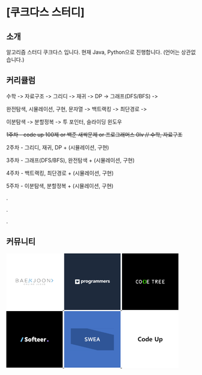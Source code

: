 # [쿠크다스 스터디]

## 소개

알고리즘 스터디 쿠크다스 입니다.
현재 Java, Python으로 진행합니다. (언어는 상관없습니다.)

## 커리큘럼

수학 -> 자료구조 -> 그리디 -> 재귀 -> DP -> 그래프(DFS/BFS) ->

완전탐색, 시뮬레이션, 구현, 문자열 -> 백트랙킹 -> 최단경로 ->

이분탐색 -> 분할정복 -> 투 포인터, 슬라이딩 윈도우

~~1주차 - code up 100제 or 백준 새싹문제 or 프로그래머스 0lv // 수학, 자료구조~~

2주차 - 그리디, 재귀, DP + (시뮬레이션, 구현)

3주차 - 그래프(DFS/BFS), 완전탐색 + (시뮬레이션, 구현)

4주차 - 백트랙킹, 최단경로 + (시뮬레이션, 구현)

5주차 - 이분탐색, 분할정복 + (시뮬레이션, 구현)

.

.

.

## 커뮤니티
<div style="display='flex' justify-content='center'">
  <a href="https://www.acmicpc.net/">
    <img src="../imgs/baekjun.png" alt="백준로고" width="150" height="150" style="margin: 10px borderRadius= 10px">
  </a>
  <a href="https://programmers.co.kr/">
    <img src="../imgs/pro.png" alt="프로그래머스 로고" width="150" height="150" style="margin: 10px borderRadius= 10px">
  </a>
  <a href="https://www.codetree.ai/">
    <img src="../imgs/codetree.png" alt="코드트리로고" width="150" height="150" style="margin: 10px borderRadius= 10px">
  </a>
  <br>
  <a href="https://softeer.ai/">
    <img src="../imgs/softeer.png" alt="소프티어로고" width="150" height="150" style="margin: 10px borderRadius= 10px">
  </a>
  <a href="https://swexpertacademy.com/main/main.do">
    <img src="../imgs/SWEA.png" alt="SWEA로고" width="150" height="150" style="margin: 10px borderRadius= 10px">
  </a>
  <a href="https://codeup.kr/">
    <img src="../imgs/codeUp.png" alt="CodeUp로고" width="150" height="150" style="margin: 10px borderRadius= 10px">
  </a>
</div>
<!--

**Here are some ideas to get you started:**

🙋‍♀️ A short introduction - what is your organization all about?
🌈 Contribution guidelines - how can the community get involved?
👩‍💻 Useful resources - where can the community find your docs? Is there anything else the community should know?
🍿 Fun facts - what does your team eat for breakfast?
🧙 Remember, you can do mighty things with the power of [Markdown](https://docs.github.com/github/writing-on-github/getting-started-with-writing-and-formatting-on-github/basic-writing-and-formatting-syntax)
-->
